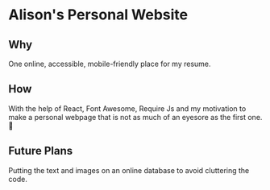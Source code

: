 # Alison's Personal Website

## Why
One online, accessible, mobile-friendly place for my resume.

## How
With the help of React, Font Awesome, Require Js and my motivation to make a personal webpage that is not as much of an eyesore as the first one. :slightly_smiling_face:

## Future Plans
Putting the text and images on an online database to avoid cluttering the code.

